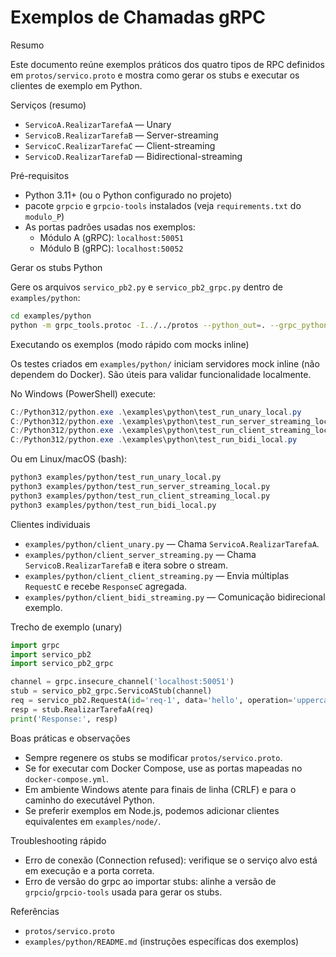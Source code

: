 # Exemplos de Chamadas gRPC

Resumo

Este documento reúne exemplos práticos dos quatro tipos de RPC definidos em `protos/servico.proto` e mostra como gerar os stubs e executar os clientes de exemplo em Python.

Serviços (resumo)

- `ServicoA.RealizarTarefaA` — Unary
- `ServicoB.RealizarTarefaB` — Server-streaming
- `ServicoC.RealizarTarefaC` — Client-streaming
- `ServicoD.RealizarTarefaD` — Bidirectional-streaming

Pré-requisitos

- Python 3.11+ (ou o Python configurado no projeto)
- pacote `grpcio` e `grpcio-tools` instalados (veja `requirements.txt` do `modulo_P`)
- As portas padrões usadas nos exemplos:
  - Módulo A (gRPC): `localhost:50051`
  - Módulo B (gRPC): `localhost:50052`

Gerar os stubs Python

Gere os arquivos `servico_pb2.py` e `servico_pb2_grpc.py` dentro de `examples/python`:

```bash
cd examples/python
python -m grpc_tools.protoc -I../../protos --python_out=. --grpc_python_out=. ../../protos/servico.proto
```

Executando os exemplos (modo rápido com mocks inline)

Os testes criados em `examples/python/` iniciam servidores mock inline (não dependem do Docker). São úteis para validar funcionalidade localmente.

No Windows (PowerShell) execute:

```powershell
C:/Python312/python.exe .\examples\python\test_run_unary_local.py
C:/Python312/python.exe .\examples\python\test_run_server_streaming_local.py
C:/Python312/python.exe .\examples\python\test_run_client_streaming_local.py
C:/Python312/python.exe .\examples\python\test_run_bidi_local.py
```

Ou em Linux/macOS (bash):

```bash
python3 examples/python/test_run_unary_local.py
python3 examples/python/test_run_server_streaming_local.py
python3 examples/python/test_run_client_streaming_local.py
python3 examples/python/test_run_bidi_local.py
```

Clientes individuais

- `examples/python/client_unary.py` — Chama `ServicoA.RealizarTarefaA`.
- `examples/python/client_server_streaming.py` — Chama `ServicoB.RealizarTarefaB` e itera sobre o stream.
- `examples/python/client_client_streaming.py` — Envia múltiplas `RequestC` e recebe `ResponseC` agregada.
- `examples/python/client_bidi_streaming.py` — Comunicação bidirecional exemplo.

Trecho de exemplo (unary)

```python
import grpc
import servico_pb2
import servico_pb2_grpc

channel = grpc.insecure_channel('localhost:50051')
stub = servico_pb2_grpc.ServicoAStub(channel)
req = servico_pb2.RequestA(id='req-1', data='hello', operation='uppercase')
resp = stub.RealizarTarefaA(req)
print('Response:', resp)
```

Boas práticas e observações

- Sempre regenere os stubs se modificar `protos/servico.proto`.
- Se for executar com Docker Compose, use as portas mapeadas no `docker-compose.yml`.
- Em ambiente Windows atente para finais de linha (CRLF) e para o caminho do executável Python.
- Se preferir exemplos em Node.js, podemos adicionar clientes equivalentes em `examples/node/`.

Troubleshooting rápido

- Erro de conexão (Connection refused): verifique se o serviço alvo está em execução e a porta correta.
- Erro de versão do grpc ao importar stubs: alinhe a versão de `grpcio`/`grpcio-tools` usada para gerar os stubs.

Referências

- `protos/servico.proto`
- `examples/python/README.md` (instruções específicas dos exemplos)
